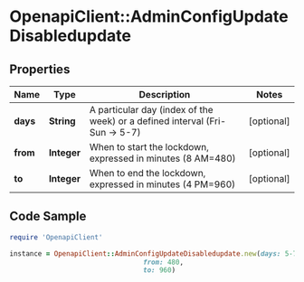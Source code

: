 # OpenapiClient::AdminConfigUpdateDisabledupdate

## Properties

Name | Type | Description | Notes
------------ | ------------- | ------------- | -------------
**days** | **String** | A particular day (index of the week) or a defined interval (Fri-Sun -&gt; 5-7) | [optional] 
**from** | **Integer** | When to start the lockdown, expressed in minutes (8 AM&#x3D;480) | [optional] 
**to** | **Integer** | When to end the lockdown, expressed in minutes (4 PM&#x3D;960) | [optional] 

## Code Sample

```ruby
require 'OpenapiClient'

instance = OpenapiClient::AdminConfigUpdateDisabledupdate.new(days: 5-7,
                                 from: 480,
                                 to: 960)
```


